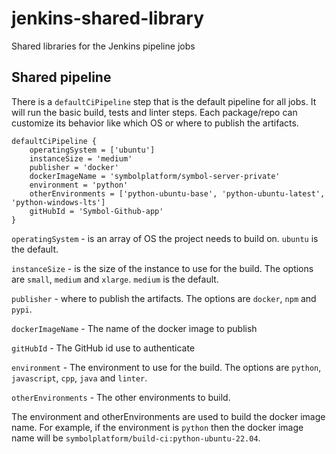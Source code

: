 # jenkins-shared-library
Shared libraries for the Jenkins pipeline jobs

## Shared pipeline

There is a ``defaultCiPipeline`` step that is the default pipeline for all jobs.  It will run the basic build, tests and linter 
steps. Each package/repo can customize its behavior like which OS or where to publish the artifacts.

````
defaultCiPipeline {
	operatingSystem = ['ubuntu']
	instanceSize = 'medium'
	publisher = 'docker'
	dockerImageName = 'symbolplatform/symbol-server-private'
	environment = 'python'
	otherEnvironments = ['python-ubuntu-base', 'python-ubuntu-latest', 'python-windows-lts']
	gitHubId = 'Symbol-Github-app'
}
````

``operatingSystem`` - is an array of OS the project needs to build on. ``ubuntu`` is the default.

``instanceSize`` - is the size of the instance to use for the build.  The options are ``small``, ``medium`` and ``xlarge``.  ``medium`` is the default.

``publisher`` - where to publish the artifacts.  The options are ``docker``, ``npm`` and ``pypi``.

``dockerImageName`` - The name of the docker image to publish

``gitHubId`` - The GitHub id use to authenticate

``environment`` - The environment to use for the build.  The options are ``python``, ``javascript``, ``cpp``, ``java`` and ``linter``.

``otherEnvironments`` - The other environments to build.

The environment and otherEnvironments are used to build the docker image name.
For example, if the environment is ``python`` then the docker image name will be ``symbolplatform/build-ci:python-ubuntu-22.04``.
